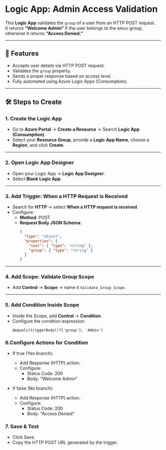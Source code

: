 # Logic App: Admin Access Validation

This **Logic App** validates the `group` of a user from an HTTP POST request.  
It returns **“Welcome Admin”** if the user belongs to the `Admin` group, otherwise it returns **“Access Denied.”**

---

## 🚀 Features

- Accepts user details via HTTP POST request.
- Validates the `group` property.
- Sends a proper response based on access level.
- Fully automated using Azure Logic Apps (Consumption).

---

## 🛠 Steps to Create

### 1. Create the Logic App

- Go to **Azure Portal** → **Create a Resource** → Search **Logic App (Consumption)**.
- Select your **Resource Group**, provide a **Logic App Name**, choose a **Region**, and click **Create**.

---

### 2. Open Logic App Designer

- Open your Logic App → **Logic App Designer**.
- Select **Blank Logic App**.

---

### 3. Add Trigger: When a HTTP Request is Received

- Search for **HTTP** → select **When a HTTP request is received**.
- Configure:
  - **Method**: POST
  - **Request Body JSON Schema**:
    ```json
    {
      "type": "object",
      "properties": {
        "user": { "type": "string" },
        "group": { "type": "string" }
      }
    }
    ```

---

### 4. Add Scope: Validate Group Scope

- Add **Control** → **Scope** → name it `Validate_Group_Scope`.

---

### 5. Add Condition Inside Scope

- Inside the Scope, add **Control** → **Condition**.
- Configure the condition expression:
  ```expression
  @equals(triggerBody()?['group'], 'Admin')
  ```

### 6.Configure Actions for Condition

- If true (Yes branch):

  - Add Response (HTTP) action.
  - Configure:
    - Status Code: 200
    - Body: "Welcome Admin"

- If false (No branch):
  - Add Response (HTTP) action.
  - Configure:
    - Status Code: 200
    - Body: "Access Denied"

### 7. Save & Test

- Click Save.
- Copy the HTTP POST URL generated by the trigger.
